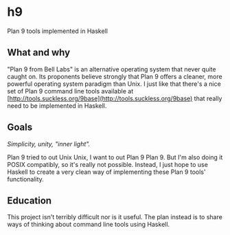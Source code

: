 # h9

Plan 9 tools implemented in Haskell

## What and why

"Plan 9 from Bell Labs" is an alternative operating system that never
quite caught on. Its proponents believe strongly that Plan 9 offers a
cleaner, more powerful operating system paradigm than Unix. I just
like that there's a nice set of Plan 9 command line tools available at
[http://tools.suckless.org/9base](http://tools.suckless.org/9base)
that really need to be implemented in Haskell.

## Goals

*Simplicity, unity, "inner light".*

Plan 9 tried to out Unix Unix, I want to out Plan 9 Plan 9. But I'm
also doing it POSIX compatibly, so it's really not possible. Instead,
I just hope to use Haskell to create a very clean way of implementing
these Plan 9 tools' functionality.

## Education

This project isn't terribly difficult nor is it useful. The plan
instead is to share ways of thinking about command line tools using
Haskell.
